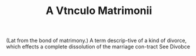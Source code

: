 ---
title: A Vtnculo Matrimonii
permalink: "/definitions/a-vtnculo-matrimonii.html"
body: "(Lat from the bond of matrimony.) A term descrip-tive of a kind of divorce,
  which effects a complete dissolution of the marriage con-tract See Divobce"
published_at: '2018-07-07'
layout: post
---